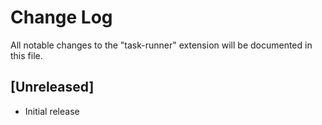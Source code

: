 # Change Log

All notable changes to the "task-runner" extension will be documented in this file.

## [Unreleased]

- Initial release